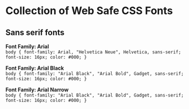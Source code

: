 # Collection of Web Safe CSS Fonts

## Sans serif fonts
**Font Family: Arial**<br/>
`body {
     font-family: Arial, "Helvetica Neue", Helvetica, sans-serif; 
     font-size: 16px;
     color: #000;
}`

**Font Family: Arial Black**<br/>
`body {
     font-family: "Arial Black", "Arial Bold", Gadget, sans-serif;
     font-size: 16px;
     color: #000;
}`

**Font Family: Arial Narrow**<br/>
`body {
     font-family: "Arial Black", "Arial Bold", Gadget, sans-serif;
     font-size: 16px;
     color: #000;
}`

